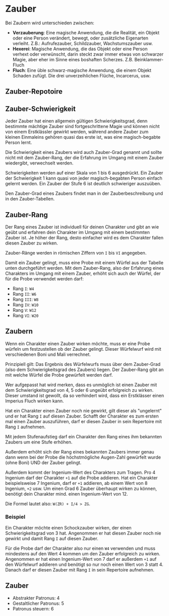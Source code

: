 # Zauber

Bei Zaubern wird unterschieden zwischen:

- **Verzauberung**: Eine magische Anwendung, die die Realität, ein Objekt oder eine Person verändert, bewegt, oder zusätzliche Eigenarten verleiht. Z.B.: Aufrufezauber, Schildzauber, Wachstumszauber usw.
- **Hexerei**: Magische Anwendung, die das Objekt oder eine Person verhext oder verwünscht, darin steckt zwar immer etwas von schwarzer Magie, aber eher im Sinne eines boshaften Scherzes. Z.B. Beinklammer-Fluch
- **Fluch**: Eine üble schwarz-magische Anwendung, die einem Objekt Schaden zufügt. Die drei unverzeihlichen Flüche, Incarcerus, usw.


## Zauber-Repotoire



## Zauber-Schwierigkeit

Jeder Zauber hat einen allgemein gültigen Schwierigkeitsgrad, denn bestimmte mächtige Zauber sind fortgeschrittene Magie und können nicht von einem Erstklässler gewirkt werden, während andere Zauber zum kleinen Einmaleins gehören quasi das erste ist, was eine magisch-begabte Person lernt.

Die Schwierigkeit eines Zaubers wird auch Zauber-Grad genannt und sollte nicht mit dem Zauber-Rang, der die Erfahrung im Umgang mit einem Zauber wiedergibt, verwechselt werden.

Schwierigkeiten werden auf einer Skala von 1 bis 6 ausgedrückt. Ein Zauber der Schwierigkeit 1 kann quasi von jeder magisch-begabten Person einfach gelernt werden. Ein Zauber der Stufe 6 ist deutlich schwieriger auszuüben.

Den Zauber-Grad eines Zaubers findet man in der Zauberbeschreibung und in den Zauber-Tabellen.


## Zauber-Rang

Der Rang eines Zauber ist individuell für deinen Charakter und gibt an wie geübt und erfahren dein Charakter im Umgang mit einem bestimmten Zauber ist. Je höher der Rang, desto einfacher wird es dem Charakter fallen diesen Zauber zu wirken.

Zauber-Ränge werden in römischen Ziffern von `I` bis `VI` angegeben. 

Damit ein Zauber gelingt, muss eine Probe mit einem Würfel aus der Tabelle unten durchgeführt werden. Mit dem Zauber-Rang, also der Erfahrung eines Charakters im Umgang mit einem Zauber, erhöht sich auch der Würfel, der für die Probe verwendet werden darf:

- Rang `I`: `W4`
- Rang `II`: `W6`
- Rang `III`: `W8`
- Rang `IV`: `W10`
- Rang `V`: `W12`
- Rang `VI`: `W20`


## Zaubern

Wenn ein Charakter einen Zauber wirken möchte, muss er eine Probe würfeln um festzustellen ob der Zauber gelingt. Dieser Würfelwurf wird mit verschiedenen Boni und Mali verrechnet.

Prinzipiell gilt: Das Ergebnis des Würfelwurfs muss über dem Zauber-Grad (also dem Schwierigkeitsgrad des Zaubers) liegen. Der Zauber-Rang gibt an mit welche Würfel die Probe gewürfelt werden darf.

Wer aufgepasst hat wird merken, dass es unmöglich ist einen Zauber mit dem Schwierigkeitsgrad von 4, 5 oder 6 ungeübt erfolgreich zu wirken. Dieser umstand ist gewollt, da so verhindert wird, dass ein Erstklässer einen Imperius Fluch wirken kann.

Hat ein Charakter einen Zauber noch nie gewirkt, gilt dieser als "ungelernt" und er hat Rang `I` auf diesen Zauber. Schafft der Charakter es zum ersten mal einen Zauber auszuführen, darf er diesen Zauber in sein Repertoire mit Rang `I` aufnehmen.

Mit jedem Stufenaufstieg darf ein Charakter den Rang eines ihm bekannten Zaubers um eine Stufe erhöhen.

Außerdem erhöht sich der Rang eines bekannten Zaubers immer genau dann wenn bei der Probe die höchstmögliche Augen-Zahl gewürfelt wurde (ohne Boni) UND der Zauber gelingt.

Außerdem kommt der Ingenium-Wert des Charakters zum Tragen. Pro 4 Ingenium darf der Charakter `+1` auf die Probe addieren. Hat ein Charakter beispielsweise 7 Ingenium, darf er `+1` addieren, ab einem Wert von 8 Ingenium, `+2` usw. Um einen Grad 6 Zauber überhaupt wirken zu können, benötigt dein Charakter mind. einen Ingenium-Wert von 12.

Die Formel lautet also: `W(ZR) + I/4 > ZG`.



### Beispiel

Ein Charakter möchte einen Schockzauber wirken, der einen Schwierigkeitsgrad von 3 hat. Angenommen er hat diesen Zauber noch nie gewirkt und damit Rang `I` auf diesen Zauber.

Für die Probe darf der Charakter also nur einen `W4` verwenden und muss mindestens auf den Wert 4 kommen um den Zauber erfolgreich zu wirken. Angenommen er hat einen Ingenium-Wert von 7 darf er außerdem `+1` auf den Würfelwurf addieren und benötigt so nur noch einen Wert von 3 statt 4. Danach darf er diesen Zauber mit Rang `I` in sein Repertoire aufnehmen.




## Zauber

- Abstrakter Patronus: 4
- Gestaltlicher Patronus: 5
- Patronus steuern: 6